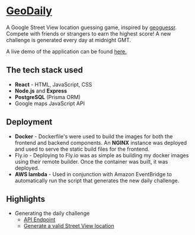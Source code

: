# [GeoDaily](https://geodaily.online/login)
A Google Street View location guessing game, inspired by [geoguessr](https://www.geoguessr.com/). Compete with friends or strangers to earn the highest score! A new challenge is generated every day at midnight GMT.

A live demo of the application can be found [here.](https://geodaily.online/login)

## The tech stack used
- **React** - HTML, JavaScript, CSS
- **Node.js** and **Express**
- **PostgreSQL** (Prisma ORM)
- Google maps JavaScript API
## Deployment
- **Docker** - Dockerfile's were used to build the images for both the frontend and backend components. An **NGINX** instance was deployed and used to serve the static build files for the frontend.
- Fly.io - Deploying to Fly.io was as simple as building my docker images using their remote builder. Once the container was built, it was deployed.
- **AWS lambda** - Used in conjunction with Amazon EventBridge to automatically run the script that generates the new daily challenge.
## Highlights
- Generating the daily challenge
	- [API Endpoint](https://github.com/ehartley38/dailyGeoProject/blob/89d3f7a85fb0cc0ff80d1225f95a1244496e2f28/server/src/controllers/challenges.ts#L157-L238)
	- [Generate a valid Street View location](https://github.com/ehartley38/dailyGeoProject/blob/89d3f7a85fb0cc0ff80d1225f95a1244496e2f28/server/src/utils/getValidStreetView.ts#L44-L68)
	